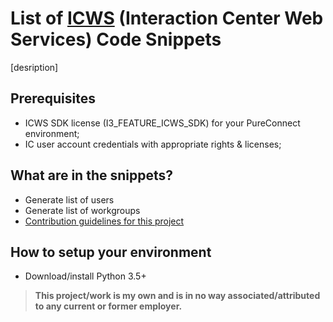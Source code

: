 # List of [ICWS](https://help.genesys.com/developer/cic/docs/icws/webhelp/conceptualcontent/welcome.htm) (Interaction Center Web Services) Code Snippets
[desription]
## Prerequisites

- ICWS SDK license (I3_FEATURE_ICWS_SDK) for your PureConnect environment;
- IC user account credentials with appropriate rights & licenses;

## What are in the snippets?
- Generate list of users
- Generate list of workgroups
- [Contribution guidelines for this project](User%20List/script.py)

## How to setup your environment
- Download/install Python 3.5+

> **This project/work is my own and is in no way associated/attributed to any current or former employer.**
